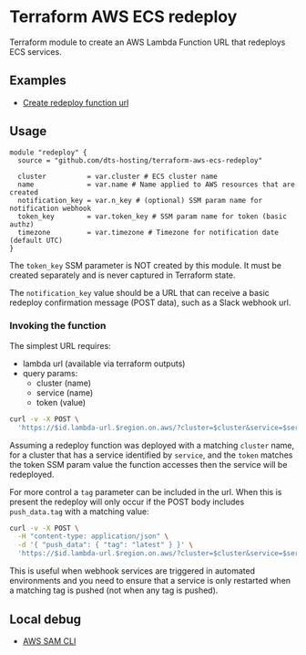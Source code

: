 # Terraform AWS ECS redeploy

Terraform module to create an AWS Lambda Function URL that redeploys ECS services.

## Examples

- [Create redeploy function url](examples/complete)

## Usage

```hcl
module "redeploy" {
  source = "github.com/dts-hosting/terraform-aws-ecs-redeploy"

  cluster          = var.cluster # ECS cluster name
  name             = var.name # Name applied to AWS resources that are created
  notification_key = var.n_key # (optional) SSM param name for notification webhook
  token_key        = var.token_key # SSM param name for token (basic authz)
  timezone         = var.timezone # Timezone for notification date (default UTC)
}
```

The `token_key` SSM parameter is NOT created by this module. It must be
created separately and is never captured in Terraform state.

The `notification_key` value should be a URL that can receive a basic redeploy
confirmation message (POST data), such as a Slack webhook url.

### Invoking the function

The simplest URL requires:

- lambda url (available via terraform outputs)
- query params:
  - cluster (name)
  - service (name)
  - token (value)

```bash
curl -v -X POST \
  'https://$id.lambda-url.$region.on.aws/?cluster=$cluster&service=$service&token=$token'
```

Assuming a redeploy function was deployed with a matching `cluster` name, for a cluster
that has a service identified by `service`, and the `token` matches the token SSM param
value the function accesses then the service will be redeployed.

For more control a `tag` parameter can be included in the url. When this is present the
redeploy will only occur if the POST body includes `push_data.tag` with a matching value:

```bash
curl -v -X POST \
  -H "content-type: application/json" \
  -d '{ "push_data": { "tag": "latest" } }' \
  'https://$id.lambda-url.$region.on.aws/?cluster=$cluster&service=$service&token=$token&tag=latest'
```

This is useful when webhook services are triggered in automated environments and you need
to ensure that a service is only restarted when a matching tag is pushed (not when any tag
is pushed).

## Local debug

- [AWS SAM CLI](https://docs.aws.amazon.com/serverless-application-model/latest/developerguide/install-sam-cli.html)
